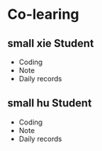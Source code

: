 # Co-learing
## small xie Student
+ Coding
+ Note
+ Daily records
## small hu  Student
+ Coding
+ Note
+ Daily records
